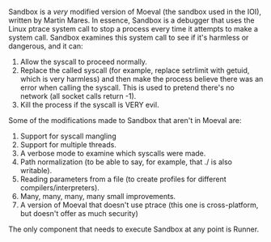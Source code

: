 Sandbox is a *very* modified version of Moeval (the sandbox used in the IOI), written by Martin Mares. In essence, Sandbox is a debugger that uses the Linux ptrace system call to stop a process every time it attempts to make a system call. Sandbox examines this system call to see if it's harmless or dangerous, and it can:

1. Allow the syscall to proceed normally.
2. Replace the called syscall (for example, replace setrlimit with getuid, which is very harmless) and then make the process believe there was an error when calling the syscall. This is used to pretend there's no network (all socket calls return -1).
3. Kill the process if the syscall is VERY evil.

Some of the modifications made to Sandbox that aren't in Moeval are:

1. Support for syscall mangling
2. Support for multiple threads.
3. A verbose mode to examine which syscalls were made.
4. Path normalization (to be able to say, for example, that ./ is also writable).
5. Reading parameters from a file (to create profiles for different compilers/interpreters).
6. Many, many, many, many small improvements.
7. A version of Moeval that doesn't use ptrace (this one is cross-platform, but doesn't offer as much security)

The only component that needs to execute Sandbox at any point is Runner.